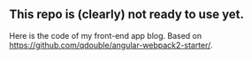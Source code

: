 ## This repo is (clearly) not ready to use yet.

Here is the code of my front-end app blog. Based on https://github.com/qdouble/angular-webpack2-starter/.
